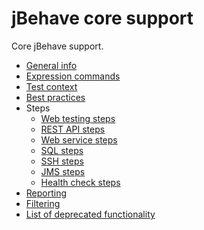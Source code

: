 # jBehave core support
Core jBehave support.  
- [General info](docs/General.md)
- [Expression commands](docs/Expression-commands.md)
- [Test context](docs/Test-context.md)
- [Best practices](docs/Best-practices.md)
- Steps
    - [Web testing steps](docs/Web-testing.md)
    - [REST API steps](docs/Rest-api.md)  
    - [Web service steps](docs/Web-service.md)
    - [SQL steps](docs/Sql-steps.md)
    - [SSH steps](docs/Ssh.md)
    - [JMS steps](docs/Jms.md)
    - [Health check steps](docs/Health-checks.md)
- [Reporting](docs/Reporting.md)
- [Filtering](docs/Filtering.md)
- [List of deprecated functionality](docs/Deprecated.md)
